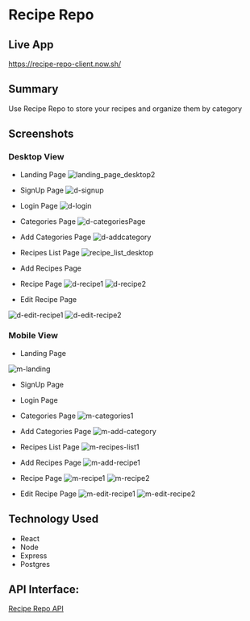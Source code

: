 # Recipe Repo

## Live App
https://recipe-repo-client.now.sh/

## Summary
Use Recipe Repo to store your recipes and organize them by category

## Screenshots


### Desktop View

- Landing Page
![landing_page_desktop2](https://user-images.githubusercontent.com/58465744/86298870-b21ce680-bbb3-11ea-825b-f38c692fb408.png)


- SignUp Page
![d-signup](https://user-images.githubusercontent.com/58465744/86298885-b3e6aa00-bbb3-11ea-8e3d-54bdebd99fdd.png)

- Login Page
![d-login](https://user-images.githubusercontent.com/58465744/86298890-b517d700-bbb3-11ea-99f1-262ac4c03b83.png)

- Categories Page
![d-categoriesPage](https://user-images.githubusercontent.com/58465744/86298887-b47f4080-bbb3-11ea-85a2-2e46c1ac4841.png)


- Add Categories Page
![d-addcategory](https://user-images.githubusercontent.com/58465744/86298886-b47f4080-bbb3-11ea-8583-13b4ab0bcc71.png)
- Recipes List Page
![recipe_list_desktop](https://user-images.githubusercontent.com/58465744/86298883-b3e6aa00-bbb3-11ea-9e77-c8fce9ea4a17.png)

- Add Recipes Page



- Recipe Page
![d-recipe1](https://user-images.githubusercontent.com/58465744/86298865-b1845000-bbb3-11ea-97c7-1349940c85a0.png)
![d-recipe2](https://user-images.githubusercontent.com/58465744/86298869-b1845000-bbb3-11ea-934a-51a608d6b309.png)

- Edit Recipe Page

![d-edit-recipe1](https://user-images.githubusercontent.com/58465744/86298888-b47f4080-bbb3-11ea-9ed6-1fa78e7cb351.png)
![d-edit-recipe2](https://user-images.githubusercontent.com/58465744/86298889-b517d700-bbb3-11ea-8938-7018a5e894d5.png)




















### Mobile View



- Landing Page

![m-landing](https://user-images.githubusercontent.com/58465744/86298878-b2b57d00-bbb3-11ea-9b09-814666c0fb9c.jpg)

- SignUp Page

- Login Page

- Categories Page
![m-categories1](https://user-images.githubusercontent.com/58465744/86298874-b2b57d00-bbb3-11ea-87a0-79aa3477fe1c.jpg)

- Add Categories Page
![m-add-category](https://user-images.githubusercontent.com/58465744/86298884-b3e6aa00-bbb3-11ea-9c29-de366135e6eb.jpg)

- Recipes List Page
![m-recipes-list1](https://user-images.githubusercontent.com/58465744/86298882-b34e1380-bbb3-11ea-88ba-b03a601d765f.jpg)

- Add Recipes Page
![m-add-recipe1](https://user-images.githubusercontent.com/58465744/86298872-b21ce680-bbb3-11ea-9fb0-b24a9bbba4b0.jpg)

- Recipe Page
![m-recipe1](https://user-images.githubusercontent.com/58465744/86298879-b34e1380-bbb3-11ea-9cb6-94332962eeb3.jpg)
![m-recipe2](https://user-images.githubusercontent.com/58465744/86298881-b34e1380-bbb3-11ea-9fdc-bed9d7d01804.jpg)

- Edit Recipe Page
![m-edit-recipe1](https://user-images.githubusercontent.com/58465744/86298875-b2b57d00-bbb3-11ea-9b07-e611a3242660.jpg)
![m-edit-recipe2](https://user-images.githubusercontent.com/58465744/86298877-b2b57d00-bbb3-11ea-9754-68bbde1c6da2.jpg)












## Technology Used
- React
- Node
- Express
- Postgres


## API Interface:
 [Recipe Repo API](https://github.com/sethanderson1/recipe-repo-api/)
